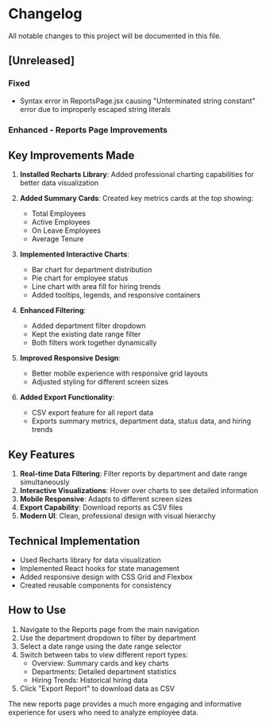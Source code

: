 # Changelog

All notable changes to this project will be documented in this file.

## [Unreleased]

### Fixed
- Syntax error in ReportsPage.jsx causing "Unterminated string constant" error due to improperly escaped string literals

### Enhanced - Reports Page Improvements

## Key Improvements Made

1. **Installed Recharts Library**: Added professional charting capabilities for better data visualization

2. **Added Summary Cards**: Created key metrics cards at the top showing:
   - Total Employees
   - Active Employees
   - On Leave Employees
   - Average Tenure

3. **Implemented Interactive Charts**:
   - Bar chart for department distribution
   - Pie chart for employee status
   - Line chart with area fill for hiring trends
   - Added tooltips, legends, and responsive containers

4. **Enhanced Filtering**:
   - Added department filter dropdown
   - Kept the existing date range filter
   - Both filters work together dynamically

5. **Improved Responsive Design**: 
   - Better mobile experience with responsive grid layouts
   - Adjusted styling for different screen sizes

6. **Added Export Functionality**: 
   - CSV export feature for all report data
   - Exports summary metrics, department data, status data, and hiring trends

## Key Features

1. **Real-time Data Filtering**: Filter reports by department and date range simultaneously
2. **Interactive Visualizations**: Hover over charts to see detailed information
3. **Mobile Responsive**: Adapts to different screen sizes
4. **Export Capability**: Download reports as CSV files
5. **Modern UI**: Clean, professional design with visual hierarchy

## Technical Implementation

- Used Recharts library for data visualization
- Implemented React hooks for state management
- Added responsive design with CSS Grid and Flexbox
- Created reusable components for consistency

## How to Use

1. Navigate to the Reports page from the main navigation
2. Use the department dropdown to filter by department
3. Select a date range using the date range selector
4. Switch between tabs to view different report types:
   - Overview: Summary cards and key charts
   - Departments: Detailed department statistics
   - Hiring Trends: Historical hiring data
5. Click "Export Report" to download data as CSV

The new reports page provides a much more engaging and informative experience for users who need to analyze employee data.